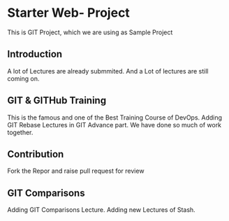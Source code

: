 # Starter Web- Project
This is GIT Project, which we are using as Sample Project

## Introduction
A lot of Lectures are already submmited.
And a Lot of lectures are still coming on.

## GIT & GITHub Training
This is the famous and one of the Best Training Course of DevOps.
Adding GIT Rebase Lectures in GIT Advance part. We have done so much of work together.

## Contribution
Fork the Repor and raise pull request for review

## GIT Comparisons 
Adding GIT Comparisons Lecture.
Adding new Lectures of Stash. 
